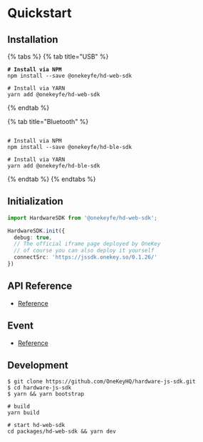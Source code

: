 # Quickstart

## &#x20;Installation

{% tabs %}
{% tab title="USB" %}
<pre class="language-shell"><code class="lang-shell"><strong># Install via NPM
</strong>npm install --save @onekeyfe/hd-web-sdk

# Install via YARN
yarn add @onekeyfe/hd-web-sdk
</code></pre>
{% endtab %}

{% tab title="Bluetooth" %}
```shell

# Install via NPM
npm install --save @onekeyfe/hd-ble-sdk

# Install via YARN
yarn add @onekeyfe/hd-ble-sdk
```
{% endtab %}
{% endtabs %}

## Initialization

```typescript
import HardwareSDK from '@onekeyfe/hd-web-sdk';

HardwareSDK.init({
  debug: true,
  // The official iframe page deployed by OneKey
  // of course you can also deploy it yourself 
  connectSrc: 'https://jssdk.onekey.so/0.1.26/'
})
```

## API Reference

* [Reference](api-reference/)

## Event

* [Reference](event.md)

## Development

```shell
$ git clone https://github.com/OneKeyHQ/hardware-js-sdk.git
$ cd hardware-js-sdk
$ yarn && yarn bootstrap

# build
yarn build

# start hd-web-sdk
cd packages/hd-web-sdk && yarn dev

```
